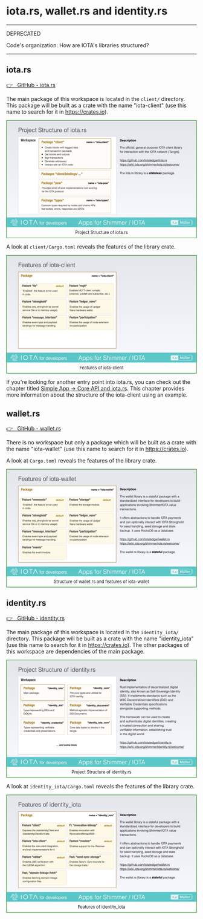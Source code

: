 # iota.rs, wallet.rs and identity.rs

---

DEPRECATED

Code's organization: How are IOTA's libraries structured?

---

## iota.rs

<a href="https://github.com/iotaledger/iota.rs" target="_blank">👉 &nbsp; GitHub - iota.rs</a>

The main package of this workspace is located in the `client/` directory. This package will be built as a crate with the name "iota-client" (use this name to search for it in https://crates.io).

<figure style="margin:0;border: 1px solid green;"><img src="../../assets/rust_projects/rust_iotars-structure.jpg" alt="Project Structure of iota.rs"><figcaption style="font-size: 0.8em;text-align:center;"><p style="margin: 4px 0 7px 0;">Project Structure of iota.rs</p></figcaption></figure>

A look at `client/Cargo.toml` reveals the features of the library crate.

<figure style="margin:0;border: 1px solid green;"><img src="../../assets/rust_projects/rust_iotars-features.jpg" alt="Features of iota-client"><figcaption style="font-size: 0.8em;text-align:center;"><p style="margin: 4px 0 7px 0;">Features of iota-client</p></figcaption></figure>

If you're looking for another entry point into iota.rs, you can check out the chapter titled [Simple App -> Core API and iota.rs](../../building-a-simple-app/core-api.md). This chapter provides more information about the structure of the iota-client using an example.

## wallet.rs

<a href="https://github.com/iotaledger/wallet.rs" target="_blank">👉 &nbsp; GitHub - wallet.rs</a>

There is no workspace but only a package which will be built as a crate with the name "iota-wallet" (use this name to search for it in https://crates.io).

A look at `Cargo.toml` reveals the features of the library crate.

<figure style="margin:0;border: 1px solid green;"><img src="../../assets/rust_projects/rust_walletrs.jpg" alt="Structure of wallet.rs and features of iota-wallet"><figcaption style="font-size: 0.8em;text-align:center;"><p style="margin: 4px 0 7px 0;">Structure of wallet.rs and features of iota-wallet</p></figcaption></figure>

## identity.rs

<a href="https://github.com/iotaledger/identity.rs" target="_blank">👉 &nbsp; GitHub - identity.rs</a>

The main package of this workspace is located in the `identity_iota/` directory. This package will be built as a crate with the name "identity_iota" (use this name to search for it in https://crates.io). The other packages of this workspace are dependencies of the main package.

<figure style="margin:0;border: 1px solid green;"><img src="../../assets/rust_projects/rust_identityrs-structure.jpg" alt="Project Structure of identity.rs"><figcaption style="font-size: 0.8em;text-align:center;"><p style="margin: 4px 0 7px 0;">Project Structure of identity.rs</p></figcaption></figure>

A look at `identity_iota/Cargo.toml` reveals the features of the library crate.

<figure style="margin:0;border: 1px solid green;"><img src="../../assets/rust_projects/rust_identityrs-features.jpg" alt="Features of identity_iota"><figcaption style="font-size: 0.8em;text-align:center;"><p style="margin: 4px 0 7px 0;">Features of identity_iota</p></figcaption></figure>
